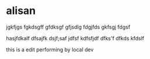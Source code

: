 # alisan
jgkfjgs
fgkdsgff
gfdksgf
gfjsdlg
fdgjfds
gkfsgj
fdgsf


hasjfdkalf
dfsajfk
dsjf;saf
jdfsf
kdfsfjdf
dfks'f
dfkds
kfdslf

this is a edit performing by local dev
